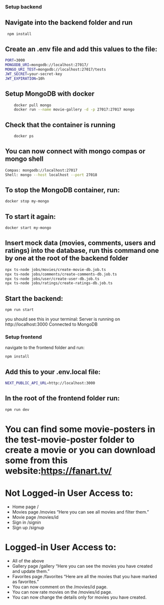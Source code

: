 ### Setup backend

## Navigate into the backend folder and run

```bash
 npm install
```

## Create an .env file and add this values to the file:

```bash
PORT=3000
MONGODB_URI=mongodb://localhost:27017/
MONGO_URI_TEST=mongodb://localhost:27017/tests
JWT_SECRET=your-secret-key
JWT_EXPIRATION=10h
```

## Setup MongoDB with docker

```bash
    docker pull mongo
    docker run --name movie-gallery -d -p 27017:27017 mongo
```

## Check that the container is running

```bash
    docker ps
```

## You can now connect with mongo compas or mongo shell

```bash
Compas: mongodb://localhost:27017
Shell: mongo --host localhost --port 27018
```

## To stop the MongoDB container, run:

```bash
docker stop my-mongo
```

## To start it again:

```bash
docker start my-mongo
```

## Insert mock data (movies, comments, users and ratings) into the database, run this command one by one at the root of the backend folder

```bash
npx ts-node jobs/movies/create-movie-db.job.ts
npx ts-node jobs/comments/create-comments-db.job.ts
npx ts-node jobs/user/create-user-db.job.ts
npx ts-node jobs/ratings/create-ratings-db.job.ts

```

## Start the backend:

```bash
npm run start
```

you should see this in your terminal:
Server is running on http://localhost:3000
Connected to MongoDB

### Setup frontend

navigate to the frontend folder and run:

```bash
npm install
```

## Add this to your .env.local file:

```bash
NEXT_PUBLIC_API_URL=http://localhost:3000
```

## In the root of the frontend folder run:

```bash
npm run dev
```

# You can find some movie-posters in the test-movie-poster folder to create a movie or you can download some from this website:https://fanart.tv/

# Not Logged-in User Access to:

- Home page /
- Movies page /movies “Here you can see all movies and filter them.”
- Movie page /movies/id
- Sign in /signin
- Sign up /signup

# Logged-in User Access to:

- All of the above
- Gallery page /gallery “Here you can see the movies you have created and update them.”
- Favorites page /favorites “Here are all the movies that you have marked as favorites.”
- You can now comment on the /movies/id page.
- You can now rate movies on the /movies/id page.
- You can now change the details only for movies you have created.
